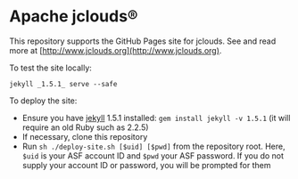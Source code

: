 # Apache jclouds&reg;

This repository supports the GitHub Pages site for jclouds. See and read more at [http://www.jclouds.org](http://www.jclouds.org).

To test the site locally:

    jekyll _1.5.1_ serve --safe

To deploy the site:

* Ensure you have [jekyll](http://jekyllrb.com/docs/installation/) 1.5.1 installed: `gem install jekyll -v 1.5.1` (it will require an old Ruby such as 2.2.5)
* If necessary, clone this repository
* Run `sh ./deploy-site.sh [$uid] [$pwd]` from the repository root. Here, `$uid` is your ASF account ID and `$pwd` your ASF password. If you do not supply your account ID or password, you will be prompted for them

